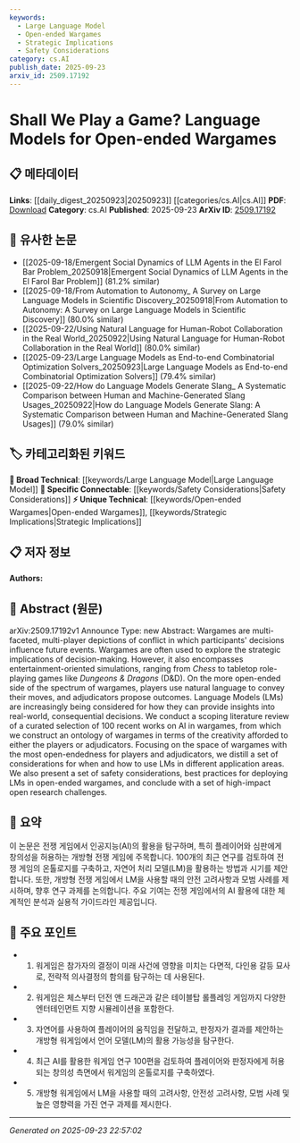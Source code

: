 ```yaml
---
keywords:
  - Large Language Model
  - Open-ended Wargames
  - Strategic Implications
  - Safety Considerations
category: cs.AI
publish_date: 2025-09-23
arxiv_id: 2509.17192
---
```


<!-- KEYWORD_LINKING_METADATA:
{
  "processed_timestamp": "2025-09-23T22:57:02.786767",
  "vocabulary_version": "1.0",
  "selected_keywords": [
    "Large Language Model",
    "Open-ended Wargames",
    "Strategic Implications",
    "Safety Considerations"
  ],
  "rejected_keywords": [],
  "similarity_scores": {
    "Large Language Model": 0.85,
    "Open-ended Wargames": 0.78,
    "Strategic Implications": 0.77,
    "Safety Considerations": 0.8
  },
  "extraction_method": "AI_prompt_based",
  "budget_applied": true,
  "candidates_json": {
    "candidates": [
      {
        "surface": "Language Models",
        "canonical": "Large Language Model",
        "aliases": [
          "LMs",
          "Language Models"
        ],
        "category": "broad_technical",
        "rationale": "Language Models are central to the paper's exploration of AI in wargames, offering strong connectivity to existing research.",
        "novelty_score": 0.45,
        "connectivity_score": 0.88,
        "specificity_score": 0.7,
        "link_intent_score": 0.85
      },
      {
        "surface": "Open-ended Wargames",
        "canonical": "Open-ended Wargames",
        "aliases": [
          "Open-ended Games"
        ],
        "category": "unique_technical",
        "rationale": "This term captures a specific type of wargame discussed in the paper, providing a unique angle on game design and AI interaction.",
        "novelty_score": 0.75,
        "connectivity_score": 0.65,
        "specificity_score": 0.8,
        "link_intent_score": 0.78
      },
      {
        "surface": "Strategic Implications",
        "canonical": "Strategic Implications",
        "aliases": [
          "Strategic Consequences"
        ],
        "category": "unique_technical",
        "rationale": "The strategic implications of decision-making in wargames are a key focus, linking to broader discussions in AI ethics and strategy.",
        "novelty_score": 0.68,
        "connectivity_score": 0.72,
        "specificity_score": 0.75,
        "link_intent_score": 0.77
      },
      {
        "surface": "Safety Considerations",
        "canonical": "Safety Considerations",
        "aliases": [
          "Safety Protocols"
        ],
        "category": "specific_connectable",
        "rationale": "Safety considerations are crucial for deploying AI in wargames, aligning with ethical AI deployment practices.",
        "novelty_score": 0.55,
        "connectivity_score": 0.78,
        "specificity_score": 0.7,
        "link_intent_score": 0.8
      }
    ],
    "ban_list_suggestions": [
      "Wargames",
      "Decision-making"
    ]
  },
  "decisions": [
    {
      "candidate_surface": "Language Models",
      "resolved_canonical": "Large Language Model",
      "decision": "linked",
      "scores": {
        "novelty": 0.45,
        "connectivity": 0.88,
        "specificity": 0.7,
        "link_intent": 0.85
      }
    },
    {
      "candidate_surface": "Open-ended Wargames",
      "resolved_canonical": "Open-ended Wargames",
      "decision": "linked",
      "scores": {
        "novelty": 0.75,
        "connectivity": 0.65,
        "specificity": 0.8,
        "link_intent": 0.78
      }
    },
    {
      "candidate_surface": "Strategic Implications",
      "resolved_canonical": "Strategic Implications",
      "decision": "linked",
      "scores": {
        "novelty": 0.68,
        "connectivity": 0.72,
        "specificity": 0.75,
        "link_intent": 0.77
      }
    },
    {
      "candidate_surface": "Safety Considerations",
      "resolved_canonical": "Safety Considerations",
      "decision": "linked",
      "scores": {
        "novelty": 0.55,
        "connectivity": 0.78,
        "specificity": 0.7,
        "link_intent": 0.8
      }
    }
  ]
}
-->

# Shall We Play a Game? Language Models for Open-ended Wargames

## 📋 메타데이터

**Links**: [[daily_digest_20250923|20250923]] [[categories/cs.AI|cs.AI]]
**PDF**: [Download](https://arxiv.org/pdf/2509.17192.pdf)
**Category**: cs.AI
**Published**: 2025-09-23
**ArXiv ID**: [2509.17192](https://arxiv.org/abs/2509.17192)

## 🔗 유사한 논문
- [[2025-09-18/Emergent Social Dynamics of LLM Agents in the El Farol Bar Problem_20250918|Emergent Social Dynamics of LLM Agents in the El Farol Bar Problem]] (81.2% similar)
- [[2025-09-18/From Automation to Autonomy_ A Survey on Large Language Models in Scientific Discovery_20250918|From Automation to Autonomy: A Survey on Large Language Models in Scientific Discovery]] (80.0% similar)
- [[2025-09-22/Using Natural Language for Human-Robot Collaboration in the Real World_20250922|Using Natural Language for Human-Robot Collaboration in the Real World]] (80.0% similar)
- [[2025-09-23/Large Language Models as End-to-end Combinatorial Optimization Solvers_20250923|Large Language Models as End-to-end Combinatorial Optimization Solvers]] (79.4% similar)
- [[2025-09-22/How do Language Models Generate Slang_ A Systematic Comparison between Human and Machine-Generated Slang Usages_20250922|How do Language Models Generate Slang: A Systematic Comparison between Human and Machine-Generated Slang Usages]] (79.0% similar)

## 🏷️ 카테고리화된 키워드
**🧠 Broad Technical**: [[keywords/Large Language Model|Large Language Model]]
**🔗 Specific Connectable**: [[keywords/Safety Considerations|Safety Considerations]]
**⚡ Unique Technical**: [[keywords/Open-ended Wargames|Open-ended Wargames]], [[keywords/Strategic Implications|Strategic Implications]]

## 📋 저자 정보

**Authors:** 

## 📄 Abstract (원문)

arXiv:2509.17192v1 Announce Type: new 
Abstract: Wargames are multi-faceted, multi-player depictions of conflict in which participants' decisions influence future events. Wargames are often used to explore the strategic implications of decision-making. However, it also encompasses entertainment-oriented simulations, ranging from _Chess_ to tabletop role-playing games like _Dungeons & Dragons_ (D&amp;D). On the more open-ended side of the spectrum of wargames, players use natural language to convey their moves, and adjudicators propose outcomes. Language Models (LMs) are increasingly being considered for how they can provide insights into real-world, consequential decisions. We conduct a scoping literature review of a curated selection of 100 recent works on AI in wargames, from which we construct an ontology of wargames in terms of the creativity afforded to either the players or adjudicators. Focusing on the space of wargames with the most open-endedness for players and adjudicators, we distill a set of considerations for when and how to use LMs in different application areas. We also present a set of safety considerations, best practices for deploying LMs in open-ended wargames, and conclude with a set of high-impact open research challenges.

## 📝 요약

이 논문은 전쟁 게임에서 인공지능(AI)의 활용을 탐구하며, 특히 플레이어와 심판에게 창의성을 허용하는 개방형 전쟁 게임에 주목합니다. 100개의 최근 연구를 검토하여 전쟁 게임의 온톨로지를 구축하고, 자연어 처리 모델(LM)을 활용하는 방법과 시기를 제안합니다. 또한, 개방형 전쟁 게임에서 LM을 사용할 때의 안전 고려사항과 모범 사례를 제시하며, 향후 연구 과제를 논의합니다. 주요 기여는 전쟁 게임에서의 AI 활용에 대한 체계적인 분석과 실용적 가이드라인 제공입니다.

## 🎯 주요 포인트

- 1. 워게임은 참가자의 결정이 미래 사건에 영향을 미치는 다면적, 다인용 갈등 묘사로, 전략적 의사결정의 함의를 탐구하는 데 사용된다.
- 2. 워게임은 체스부터 던전 앤 드래곤과 같은 테이블탑 롤플레잉 게임까지 다양한 엔터테인먼트 지향 시뮬레이션을 포함한다.
- 3. 자연어를 사용하여 플레이어의 움직임을 전달하고, 판정자가 결과를 제안하는 개방형 워게임에서 언어 모델(LM)의 활용 가능성을 탐구한다.
- 4. 최근 AI를 활용한 워게임 연구 100편을 검토하여 플레이어와 판정자에게 허용되는 창의성 측면에서 워게임의 온톨로지를 구축하였다.
- 5. 개방형 워게임에서 LM을 사용할 때의 고려사항, 안전성 고려사항, 모범 사례 및 높은 영향력을 가진 연구 과제를 제시한다.


---

*Generated on 2025-09-23 22:57:02*